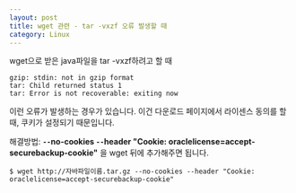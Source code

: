 ```yaml
---
layout: post
title: wget 관련 - tar -vxzf 오류 발생할 때
category: Linux
---
```


wget으로 받은 java파일을 tar -vxzf하려고 할 때
```
gzip: stdin: not in gzip format
tar: Child returned status 1
tar: Error is not recoverable: exiting now
```
이런 오류가 발생하는 경우가 있습니다. 이건 다운로드 페이지에서 라이센스 동의를 할 때, 쿠키가 설정되기 때문입니다.

해결방법: __`--`no-cookies `--`header "Cookie: oraclelicense=accept-securebackup-cookie"__ 을 wget 뒤에 추가해주면 됩니다.
```
$ wget http://자바파일이름.tar.gz --no-cookies --header "Cookie: oraclelicense=accept-securebackup-cookie"
```
 
